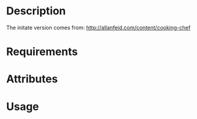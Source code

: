 Description
===========
The initate version comes from:
http://allanfeid.com/content/cooking-chef

Requirements
============

Attributes
==========

Usage
=====

